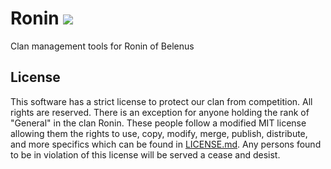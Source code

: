 # Ronin <img src="https://img.shields.io/badge/license-all%20rights%20reserved-blue.svg">
Clan management tools for Ronin of Belenus

## License
This software has a strict license to protect our clan from competition. All rights are reserved. There is an exception for anyone holding the rank of "General" in the clan Ronin. These people follow a modified MIT license allowing them the rights to use, copy, modify, merge, publish, distribute, and more specifics which can be found in <a href="LICENSE.md">LICENSE.md</a>. Any persons found to be in violation of this license will be served a cease and desist.
